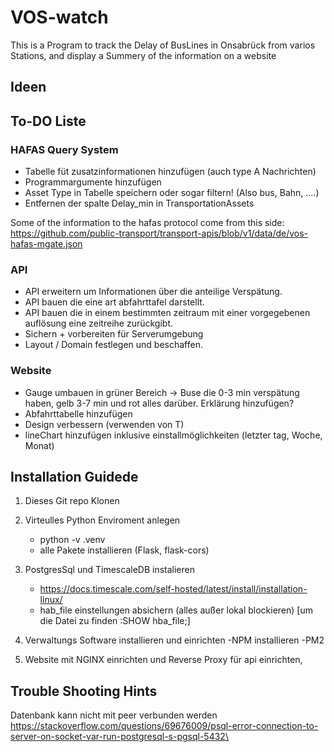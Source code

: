 # VOS-watch
 
This is a Program to track the Delay of BusLines in Onsabrück from varios Stations, and display a Summery of the information on a website

## Ideen


## To-DO Liste

### HAFAS Query System

- Tabelle füt zusatzinformationen hinzufügen (auch type A Nachrichten)
- Programmargumente hinzufügen 
- Asset Type in Tabelle speichern oder sogar filtern! (Also bus, Bahn, ....)
- Entfernen der spalte Delay_min in TransportationAssets

Some of the information to the hafas protocol come from this side:
https://github.com/public-transport/transport-apis/blob/v1/data/de/vos-hafas-mgate.json

### API

- API erweitern um Informationen über die anteilige Verspätung.
- API bauen die eine art abfahrttafel darstellt.
- API bauen die in einem bestimmten zeitraum mit einer vorgegebenen auflösung eine zeitreihe zurückgibt.
- Sichern + vorbereiten für Serverumgebung
- Layout / Domain festlegen und beschaffen.

### Website

- Gauge umbauen in grüner Bereich -> Buse die 0-3 min verspätung haben, gelb 3-7 min und rot alles darüber. Erklärung hinzufügen?
- Abfahrttabelle hinzufügen
- Design verbessern (verwenden von T)
- lineChart hinzufügen inklusive einstallmöglichkeiten (letzter tag, Woche, Monat)


## Installation Guidede

1. Dieses Git repo Klonen
2. Virteulles Python Enviroment anlegen
    - python -v .venv
    - alle Pakete installieren (Flask, flask-cors)
3. PostgresSql und TimescaleDB instalieren
    - <https://docs.timescale.com/self-hosted/latest/install/installation-linux/>
    - hab_file einstellungen absichern (alles außer lokal blockieren) [um die Datei zu finden :SHOW hba_file;]

4. Verwaltungs Software installieren und einrichten
    -NPM installieren
    -PM2
5. Website mit NGINX einrichten und Reverse Proxy für api einrichten,

## Trouble Shooting Hints

Datenbank kann nicht mit peer verbunden werden <https://stackoverflow.com/questions/69676009/psql-error-connection-to-server-on-socket-var-run-postgresql-s-pgsql-5432\>